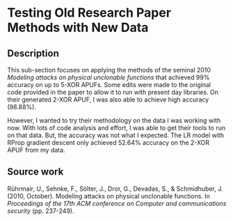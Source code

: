 # Testing Old Research Paper Methods with New Data

## Description
This sub-section focuses on applying the methods of the seminal 2010 *Modeling attacks on physical unclonable functions* that achieved 99% accuracy on up to 5-XOR APUFs. Some edits were made to the original code provided in the paper to allow it to run with present day libraries. On their generated 2-XOR APUF, I was also able to achieve high accuracy (98.88%).

However, I wanted to try their methodology on the data I was working with now. With lots of code analysis and effort, I was able to get their tools to run on that data. But, the accuracy was not what I expected. The LR model with RProp gradient descent only achieved 52.64% accuracy on the 2-XOR APUF from my data.

## Source work
Rührmair, U., Sehnke, F., Sölter, J., Dror, G., Devadas, S., & Schmidhuber, J. (2010, October). Modeling attacks on physical unclonable functions. In *Proceedings of the 17th ACM conference on Computer and communications security* (pp. 237-249).